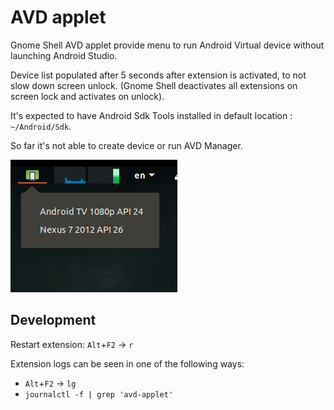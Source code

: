 # AVD applet

Gnome Shell AVD applet provide menu to run Android Virtual device without launching Android Studio.

Device list populated after 5 seconds after extension is activated, to not slow down screen unlock.
(Gnome Shell deactivates all extensions on screen lock and activates on unlock).

It's expected to have Android Sdk Tools installed in default location : `~/Android/Sdk`.

So far it's not able to create device or run AVD Manager.

 

![screenshot](screenshot.png?raw=true)





Development
---------

Restart extension: `Alt`+`F2` -> `r`

Extension logs can be seen in one of the following ways:
- `Alt`+`F2` -> `lg`
- `journalctl -f | grep 'avd-applet'`
